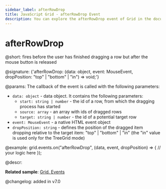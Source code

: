 ```yaml
---
sidebar_label: afterRowDrop
title: JavaScript Grid - afterRowDrop Event 
description: You can explore the afterRowDrop event of Grid in the documentation of the DHTMLX JavaScript UI library. Browse developer guides and API reference, try out code examples and live demos, and download a free 30-day evaluation version of DHTMLX Suite.
---
```


# afterRowDrop

@short: fires before the user has finished dragging a row but after the mouse button is released

@signature: {'afterRowDrop: (data: object, event: MouseEvent, dropPosition: "top" | "bottom" | "in") => void;'}

@params:
The callback of the event is called with the following parameters:

- `data: object` - data object. It contains the following parameters:
    - `start: string | number` - the id of a row, from which the dragging process has started
    - `source: array` - an array with ids of dragged rows
    - `target: string | number` - the id of a potential target row
- `event: MouseEvent` - a native HTML event object
- `dropPosition: string` - defines the position of the dragged item dropping relative to the target item: "top" | "bottom" | "in" (the "in" value is used only for the TreeGrid mode)

@example:
grid.events.on("afterRowDrop", (data, event, dropPosition) => {
    // your logic here
});

@descr:

**Related sample**: [Grid. Events](https://snippet.dhtmlx.com/9zeyp4ds)

@changelog: added in v7.0

[comment]: # (@relatedapi: grid/api/grid_afterrowdrag_event.md grid/api/grid_beforerowdrag_event.md grid/api/grid_beforerowdrop_event.md grid/api/grid_canrowdrop_event.md grid/api/grid_cancelrowdrop_event.md grid/api/grid_dragrowin_event.md grid/api/grid_dragrowout_event.md grid/api/grid_dragrowstart_event.md)

[comment]: # (@related: grid/configuration.md#drag-n-drop-between-grids)
